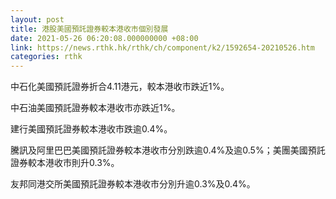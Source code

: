 ```yaml
---
layout: post
title: 港股美國預託證券較本港收市個別發展
date: 2021-05-26 06:20:08.000000000 +08:00
link: https://news.rthk.hk/rthk/ch/component/k2/1592654-20210526.htm
categories: rthk
---
```


中石化美國預託證券折合4.11港元，較本港收市跌近1%。

中石油美國預託證券較本港收市亦跌近1%。

建行美國預託證券較本港收市跌逾0.4%。

騰訊及阿里巴巴美國預託證券較本港收市分別跌逾0.4%及逾0.5%；美團美國預託證券較本港收市則升0.3%。

友邦同港交所美國預託證券較本港收市分別升逾0.3%及0.4%。
